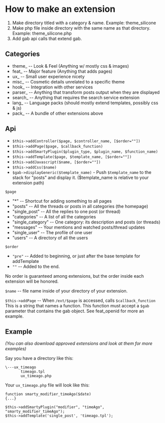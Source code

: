 # How to make an extension

1. Make directory titled with a category & name. Example: theme_silicone
2. Make php file inside directory with the same name as that directory. Example: theme_silicone.php
3. Add gab api calls that extend gab.

## Categories

- theme_ -- Look & Feel (Anything w/ mostly css & images)
- feat_ -- Major feature (Anything that adds pages)
- ux_   -- Small user experience nicety
- misc_ -- Cosmetic details unrelated to a specific theme
- hook_ -- Integration with other services
- parser_ -- Anything that transform posts output when they are displayed
- search_ -- Anything that requires the search service extension
- lang_ -- Language packs (should mostly extend templates, possibly css & js)
- pack_ -- A bundle of other extensions above

## Api

- ``$this->addController($page, $controller_name, [$order=""])``
- ``$this->addPage($page, $callback_function)``
- ``$this->addSmartyPlugin($plugin_type, $plugin_name, $function_name)``
- ``$this->addTemplate($page, $template_name, [$order=""])``
- ``$this->addJavascript($name, [$order=""])``
- ``$this->addCss($name)``
- ``$gab->displayGeneric($template_name)`` - Push ``$template_name`` to the stack for "posts" and display it. ($template_name is relative to your extension path)

``$page``

- "*" -- Shortcut for adding something to all pages
- "posts" -- All the threads or posts in all categories (the homepage)
- "single_post" -- All the replies to one post (or thread)
- "categories" -- A list of all the categories
- "single_category" -- One category: its description and posts (or threads)
- "messages" -- Your mentions and watched posts/thread updates
- "single_user" -- The profile of one user
- "users" -- A directory of all the users

``$order``

- ``"pre"`` -- Added to beginning, or just after the base template for addTemplate
- ``""`` -- Added to the end.

No order is guaranteed among extensions, but the order inside each extension will be honored.

``$name`` -- file name inside of your directory of your extension.

``$this->addPage`` -- When ``/ext/$page`` is accessed, calls ``$callback_function``
This is a string that names a function. This function must accept a ``$gab``
parameter that contains the gab object. See feat_openid for more an example.

## Example

*(You can also download approved extensions and look at them for more examples)*

Say you have a directory like this:

    \---ux_timeago
           timeago.tpl
           ux_timeago.php

Your ``ux_timeago.php`` file will look like this:

    function smarty_modifier_timeAgo($date)
    {...}

    $this->addSmartyPlugin("modifier", "timeAgo", "smarty_modifier_timeAgo");
    $this->addTemplate('single_post', 'timeago.tpl');








